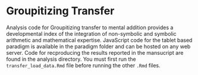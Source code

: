 # Groupitizing Transfer
Analysis code for Groupitizing transfer to mental addition provides a developmental index of the integration of non-symbolic and symbolic arithmetic and mathematical expertise. JavaScript code for the tablet based paradigm is available in the paradigm folder and can be hosted on any web server. Code for recproducing the results reported in the mansucript are found in the analysis directory. You must first run the `transfer_load_data.Rmd` file before running the other `.Rmd` files. 
